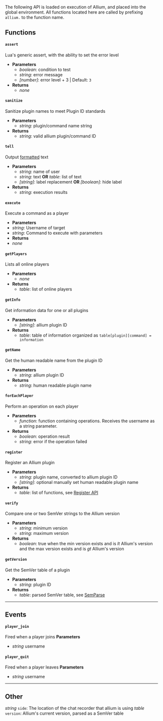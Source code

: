 The following API is loaded on execution of Allium, and placed into the global environment. All functions located here are called by prefixing `allium.` to the function name.

## Functions
#### `assert`
Lua's generic assert, with the ability to set the error level

- **Parameters**
    - _boolean_: condition to test
    - _string_: error message
    - _[number]_: error level + 3 | Default: `3`
- **Returns**
    - _none_


#### `sanitize`
Sanitize plugin names to meet Plugin ID standards

- **Parameters**
  - _string_: plugin/command name string
- **Returns**
  - _string_: valid allium plugin/command ID


#### `tell`
Output [formatted](docs/color-formatting.md) text

- **Parameters**
  - _string_: name of user
  - _string_: text __OR__ _table_: list of text
  * _[string]_: label replacement __OR__ _[boolean]_: hide label
- **Returns**
  - _string_: execution results

#### `execute`
Execute a command as a player

- **Parameters**
 - _string_: Username of target
 - _string_: Command to execute with parameters
- **Returns**
 - _none_

#### `getPlayers`
Lists all online players

- **Parameters**
  - _none_
- **Returns**
  - _table_: list of online players


#### `getInfo`
Get information data for one or all plugins

- **Parameters**
  * _[string]_: allium plugin ID
- **Returns**
  - _table_: table of information organized as `table[plugin][command] = information`


#### `getName`
Get the human readable name from the plugin ID

- **Parameters**
  - _string_: allium plugin ID
- **Returns**
  - _string_: human readable plugin name

#### `forEachPlayer`
Perform an operation on each player

- **Parameters**
  - _function_: function containing operations. Receives the username as a string parameter.
- **Returns**
  - _boolean_: operation result
  - _string_: error if the operation failed


#### `register`
Register an Allium plugin

- **Parameters**
  - _string_: plugin name, converted to allium plugin ID
  * _[string]_: optional manually set human readable plugin name
- **Returns**
  - _table_: list of functions, see [Register API](docs/register-api.md)

#### `verify`
Compare one or two SemVer strings to the Allium version

- **Parameters**
  - _string_: minimum version
  - _string_: maximum version
- **Returns**
  - _boolean_: true when the min version exists and is *lt* Allium's version and the max version exists and is *gt* Allium's version

#### `getVersion`
Get the SemVer table of a plugin

- **Parameters**
  - _string_: plugin ID
- **Returns**
  - _table_: parsed SemVer table, see [SemParse](https://github.com/hugeblank/semparse)

---
## Events
#### `player_join`
Fired when a player joins
**Parameters**

  - _string_ username

#### `player_quit`
Fired when a player leaves
**Parameters**

  - _string_ username

---
## Other
_string_ `side`: The location of the chat recorder that allium is using
_table_ `version`: Allium's current version, parsed as a SemVer table